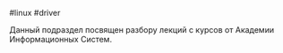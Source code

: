 #linux #driver

Данный подраздел посвящен разбору лекций с курсов от Академии Информационных
Систем.
